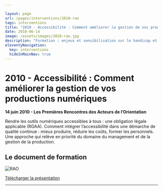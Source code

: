 ```yaml
---

layout: page
url: /pages/interventions/2010-rao
tags: interventions
title: "2010 - Accessibilité : Comment améliorer la gestion de vos productions numériques"
date: 2010-06-14
image: /assets/images/2010-rao.jpg
description: "Formation : enjeux et sensibilisation sur le handicap et l’accessibilité"
eleventyNavigation:
  key: interventions
  hideInMainNav: true
---
```


# 2010 - Accessibilité : Comment améliorer la gestion de vos productions numériques



**14 juin 2010 - Les Premières Rencontres des Acteurs de l’Orientation** 

Rendre les outils numériques accessibles à tous : une obligation légale applicable (RGAA). Comment intégrer l’accessibilité dans une démarche de qualité continue : mieux produire, réduire les coûts, former les personnels. Une approche qui relève en priorité du domaine du management et de la gestion de la production.


## Le document de formation

![RAO](/assets/images/2010-rao.jpg "RAO")

[Télécharger la présentation](/assets/pdf/2010-inffo.pdf)
 
----
